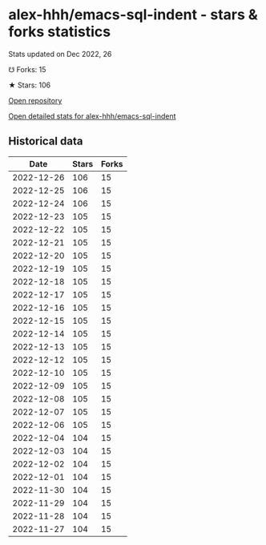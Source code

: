 # alex-hhh/emacs-sql-indent - stars & forks statistics

Stats updated on Dec 2022, 26

☋ Forks: 15

★ Stars: 106

[Open repository](https://github.com/alex-hhh/emacs-sql-indent)

[Open detailed stats for alex-hhh/emacs-sql-indent](https://reviewgithub.com/rep/alex-hhh/emacs-sql-indent)

## Historical data
| Date | Stars | Forks |
|------|-------|-------|
| 2022-12-26 | 106 | 15 | 
| 2022-12-25 | 106 | 15 | 
| 2022-12-24 | 106 | 15 | 
| 2022-12-23 | 105 | 15 | 
| 2022-12-22 | 105 | 15 | 
| 2022-12-21 | 105 | 15 | 
| 2022-12-20 | 105 | 15 | 
| 2022-12-19 | 105 | 15 | 
| 2022-12-18 | 105 | 15 | 
| 2022-12-17 | 105 | 15 | 
| 2022-12-16 | 105 | 15 | 
| 2022-12-15 | 105 | 15 | 
| 2022-12-14 | 105 | 15 | 
| 2022-12-13 | 105 | 15 | 
| 2022-12-12 | 105 | 15 | 
| 2022-12-10 | 105 | 15 | 
| 2022-12-09 | 105 | 15 | 
| 2022-12-08 | 105 | 15 | 
| 2022-12-07 | 105 | 15 | 
| 2022-12-06 | 105 | 15 | 
| 2022-12-04 | 104 | 15 | 
| 2022-12-03 | 104 | 15 | 
| 2022-12-02 | 104 | 15 | 
| 2022-12-01 | 104 | 15 | 
| 2022-11-30 | 104 | 15 | 
| 2022-11-29 | 104 | 15 | 
| 2022-11-28 | 104 | 15 | 
| 2022-11-27 | 104 | 15 | 

